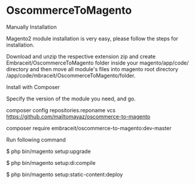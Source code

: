 # OscommerceToMagento

Manually Installation

Magento2 module installation is very easy, please follow the steps for installation.


Download and unzip the respective extension zip and create Embraceit/OscommerceToMagento  folder inside your magento/app/code/ directory and then move all module's files into magento root directory /app/code/mbraceit/OscommerceToMagento/folder.



Install with Composer



Specify the version of the module you need, and go.

composer config repositories.reponame vcs https://github.com/mailtomayaz/oscommerce-to-magento 

composer require  embraceit/oscommerce-to-magento:dev-master


Run following command 

$ php bin/magento setup:upgrade

$ php bin/magento setup:di:compile

$ php bin/magento setup:static-content:deploy



